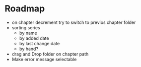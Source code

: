 # Roadmap

- on chapter decrement try to switch to previos chapter folder
- sorting series
    - by name
    - by added date
    - by last change date
    - by hand?
- drag and Drop folder on chapter path
- Make error message selectable
